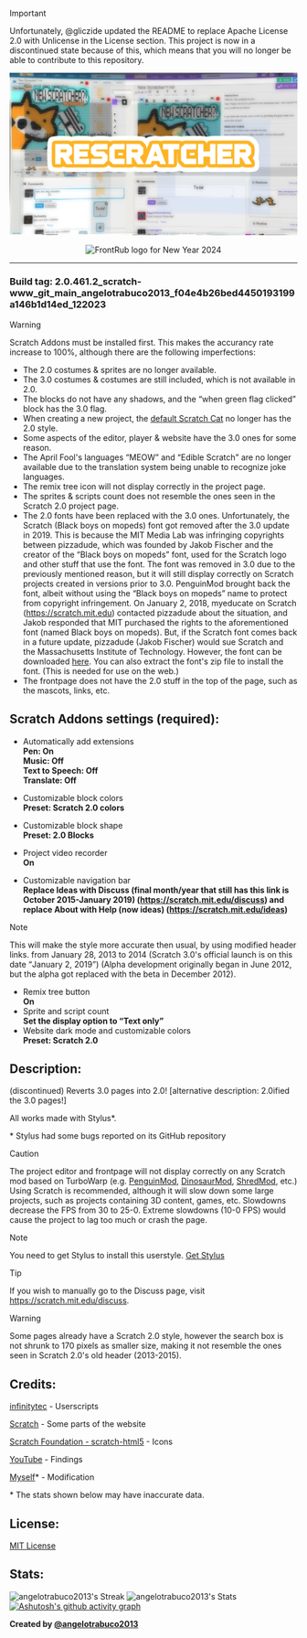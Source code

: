 > [!IMPORTANT]
> Unfortunately, &commat;gliczide updated the README to replace Apache License 2.0 with Unlicense in the License section. This project is now in a discontinued state because of this, which means that you will no longer be able to contribute to this repository.

![Preview](https://raw.githubusercontent.com/gliczide/Rescratcher/main/preview.png)
<p align="center">
  <img src="https://github.com/angelotrabuco2013/Remix/raw/main/images/logo.svg" alt="FrontRub logo for New Year 2024"/>
</p>

---

### Build tag: 2.0.461.2_scratch-www_git_main_angelotrabuco2013_f04e4b26bed4450193199a146b1d14ed_122023

> [!WARNING]  
> Scratch Addons must be installed first. This makes the accurancy rate increase to 100%, although there are the following imperfections:
+ The 2.0 costumes &amp; sprites are no longer available.
+ The 3.0 costumes &amp; costumes are still included, which is not available in 2.0.
+ The blocks do not have any shadows, and the <q>when green flag clicked</q> block has the 3.0 flag.
+ When creating a new project, the <a href="https://en.scratch-wiki.info/wiki/Scratch_Cat">default Scratch Cat</a> no longer has the 2.0 style.
+ Some aspects of the editor, player &amp; website have the 3.0 ones for some reason.
+ The April Fool&apos;s languages <q>MEOW</q> and <q>Edible Scratch</q> are no longer available due to the translation system being unable to recognize joke languages.
+ The remix tree icon will not display correctly in the project page.
+ The sprites &amp; scripts count does not resemble the ones seen in the Scratch 2.0 project page.
+ The 2.0 fonts have been replaced with the 3.0 ones. Unfortunately, the Scratch (Black boys on mopeds) font got removed after the 3.0 update in 2019. This is because the MIT Media Lab was infringing copyrights between pizzadude, which was founded by Jakob Fischer and the creator of the <q>Black boys on mopeds</q> font, used for the Scratch logo and other stuff that use the font. The font was removed in 3.0 due to the previously mentioned reason, but it will still display correctly on Scratch projects created in versions prior to 3.0. PenguinMod brought back the font, albeit without using the <q>Black boys on mopeds</q> name to protect from copyright infringement. On January 2, 2018, myeducate on Scratch (<https://scratch.mit.edu>) contacted pizzadude about the situation, and Jakob responded that MIT purchased the rights to the aforementioned font (named Black boys on mopeds). But, if the Scratch font comes back in a future update, pizzadude (Jakob Fischer) would sue Scratch and the Massachusetts Institute of Technology. However, the font can be downloaded <a href="https://www.dafont.com/black-boys-on-moped.font">here</a>. You can also extract the font's zip file to install the font. (This is needed for use on the web.)
+ The frontpage does not have the 2.0 stuff in the top of the page, such as the mascots, links, etc.

## Scratch Addons settings (required):
+ Automatically add extensions <br/>
**Pen: On** <br/>
  **Music: Off** <br/>
  **Text to Speech: Off** <br/>
  **Translate: Off**
  
+ Customizable block colors <br/>
**Preset: Scratch 2.0 colors**
+ Customizable block shape <br/>
**Preset: 2.0 Blocks** <br/>
+ Project video recorder <br/>
**On** <br/>
+ Customizable navigation bar <br/>
**Replace Ideas with Discuss (final month/year that still has this link is October 2015-January 2019) (https://scratch.mit.edu/discuss) and replace About with Help (now ideas) (https://scratch.mit.edu/ideas)**
> [!NOTE]  
> This will make the style more accurate then usual, by using modified header links. from January 28, 2013 to 2014 (Scratch 3.0's official launch is on this date <q>January 2, 2019</q>) (Alpha development originally began in June 2012, but the alpha got replaced with the beta in December 2012).
+ Remix tree button <br/>
**On** <br/>
+ Sprite and script count <br/>
**Set the display option to <q>Text only</q>** <br/>
+ Website dark mode and customizable colors <br/>
**Preset: Scratch 2.0**

## Description: 
(discontinued) Reverts 3.0 pages into 2.0! [alternative description: 2.0ified the 3.0 pages!]

All works made with Stylus&ast;.

&ast; Stylus had some bugs reported on its GitHub repository

> [!CAUTION]
> The project editor and frontpage will not display correctly on any Scratch mod based on TurboWarp (e.g. <a href="https://studio.penguinmod.com/editor.html">PenguinMod</a>, <a href="https://dinosaurmod.github.io/editor.html">DinosaurMod</a>, <a href="https://shredmod.is-an.app/editor.html">ShredMod</a>, etc.) Using Scratch is recommended, although it will slow down some large projects, such as projects containing 3D content, games, etc. Slowdowns decrease the FPS from 30 to 25-0. Extreme slowdowns (10-0 FPS) would cause the project to lag too much or crash the page.

> [!NOTE]  
> You need to get Stylus to install this userstyle. <a href="https://chromewebstore.google.com/detail/clngdbkpkpeebahjckkjfobafhncgmne">Get Stylus</a>

> [!TIP]
> If you wish to manually go to the Discuss page, visit <https://scratch.mit.edu/discuss>.

> [!WARNING]  
> Some pages already have a Scratch 2.0 style, however the search box is not shrunk to 170 pixels as smaller size, making it not resemble the ones seen in Scratch 2.0's old header (2013-2015).


## Credits:

[infinitytec](https://github.com/infinitytec) - Userscripts

[Scratch](https://scratch.mit.edu) - Some parts of the website

[Scratch Foundation - scratch-html5](https://github.com/scratchfoundation/scratch-html5) - Icons

[YouTube](https://youtube.com) - Findings

<a href="https://github.com/angelotrabuco2013">Myself</a>&ast; - Modification

&ast; The stats shown below may have inaccurate data.

## License:
<a href="https://raw.githubusercontent.com/angelotrabuco2013/scratch-www/main/LICENSE">MIT License</a>

## Stats:
![angelotrabuco2013's Streak](https://github-readme-streak-stats.herokuapp.com/?user=angelotrabuco2013&theme=default&hide_border=true)
![angelotrabuco2013's Stats](https://github-readme-stats.vercel.app/api?username=angelotrabuco2013&theme=default&show_icons=true&hide_border=true&count_private=true)
[![Ashutosh's github activity graph](https://github-readme-activity-graph.vercel.app/graph?username=angelotrabuco2013&bg_color=ffffff&color=8fd697&line=8fd697&point=46b46c&area=true&hide_border=true)](https://github.com/ashutosh00710/github-readme-activity-graph)

**Created by <a href="https://github.com/angelotrabuco2013">&commat;angelotrabuco2013</a>**
